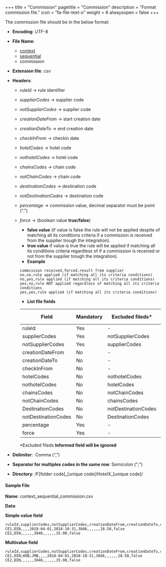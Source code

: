 +++
title = "Commission"
pagetitle = "Commission"
description = "Format commission file."
icon = "fa-file-text-o"
weight = 6
alwaysopen = false
+++

The commission file should be in the below format:

* **Encoding**: UTF-8
* **File Name**: 
    * [context](/hotelx/concepts/accesses-supplier-context/#context)
    * [sequential](/hotelx/plugins/entity_table_file/#sequential)
    * commission
* **Extension file**: csv
* **Headers**:
    * _ruleId_  → rule identifier
    * _supplierCodes_  → supplier code
    * _notSupplierCodes_  → supplier code
    * _creationDateFrom_  → start creation date
    * _creationDateTo_   → end creation date
    * _checkInFrom_  → checkin date
    * _hotelCodes_  → hotel code
    * _nothotelCodes_  → hotel code
    * _chainsCodes_  → chain code
    * _notChainCodes_  → chain code
    * _destinationCodes_  → destination code
    * _notDestinationCodes_  → destination code
    * _percentage_  → commission value, decimal separator must be point (".") 
    * _force_  → (boolean value **true/false**)
        * **false value** (if value is false the rule will not be applied despite of matching all its conditions criteria if a commission is received from the supplier trough the integration).
        * **true value** if value is true the rule will be applied if matching all its conditions criteria regardless of if a commission is received or not from the supplier trough the integration).
        * **Example**  
    
        ```csv
        commission received,forced,result from supplier
        no,no,rule applied (if matching all its criteria conditions)
        no,yes,rule applied (if matching all its criteria conditions)
        yes,no,rule NOT applied regardless of matching all its criteria conditions
        yes,yes,rule applied (if matching all its criteria conditions)
        ```
       * **List file fields** 
  
        |Field | Mandatory | Excluded fileds* | Multi-value |
        |---|---|---|---|
        |ruleId| Yes | - | No |
        |supplierCodes| Yes | notSupplierCodes | Yes |
        |notSupplierCodes| Yes | supplierCodes | Yes |
        |creationDateFrom| No | - | No |
        |creationDateTo| No | - | No |
        |checkInFrom| No | - | No |
        |hotelCodes| No | nothotelCodes | Yes |
        |nothotelCodes| No | hotelCodes | Yes |
        |chainsCodes| No | notChainCodes | Yes |
        |notChainCodes| No | chainsCodes | Yes |
        |DestinationCodes| No | notDestinationCodes | Yes |
        |notDestinationCodes| No | DestinationCodes | Yes |
        |percentage| Yes | - | No |
        |force| Yes | - | No |
        *Excluded fileds **Informed field will be ignored**

* **Delimiter**:  Comma (“,”)
* **Separator for multiples codes in the same row**: Semicolon (";")
* **Directory**: /F[folder code]\_[unique code]/HotelX\_[unique code]/

#### Sample File

**Name**: context\_sequential_commission.csv

**Data**:

**Simple value field**
```csv
ruleId,supplierCodes,notSupplierCodes,creationDateFrom,creationDateTo,checkInFrom,checkInTo,hotelCodes,notHotelCodes,chainCodes,notChainCodes,destinationCodes,notDestinationCodes,percentage,force
CE1,DIN,,,,2018-04-01,2018-10-31,3846,,,,,,18.50,false
CE2,DIN,,,,,,3846,,,,,,15.00,false
```

**Multivalue field**
```csv
ruleId,supplierCodes,notSupplierCodes,creationDateFrom,creationDateTo,checkInFrom,checkInTo,hotelCodes,notHotelCodes,chainCodes,notChainCodes,destinationCodes,notDestinationCodes,percentage,force
CE1,DIN;HOB;JMB,,,,2018-04-01,2018-10-31,3846,,,,,,18.50,false
CE2,DIN,,,,,,3846,,,,,,15.00,false
```